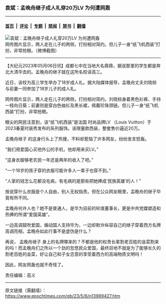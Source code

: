 ### 袁斌：孟晚舟继子成人礼穿20万LV 为何遭网轰

---

#### [首页](../../../..?n13989427) &nbsp;|&nbsp; [评论](../../../../../epoch-comment?n13989427) &nbsp;|&nbsp; [专题](../../../../../epoch-special?n13989427) &nbsp;|&nbsp; [禁闻](../../../../../epoch-news?n13989427) &nbsp;|&nbsp; [禁书](../../../../../books?n13989427) &nbsp;|&nbsp; [翻墙](https://github.com/gfw-breaker/nogfw/blob/master/README.md?n13989427)


<div><img alt="袁斌：孟晚舟继子成人礼穿20万LV 为何遭网轰" class="attachment-djy_600_400 size-djy_600_400 wp-post-image" src="https://i.epochtimes.com/assets/uploads/2023/05/id13989445-9530a08b81844a9c90a48fd9d134e4fb-600x400.png"/>
<div class="caption">
 网传图片显示，两人走在儿子的两侧，打扮相对简约。但儿子一身“纸飞机西装”打扮，非常抢眼。（微博截图）
</div></div><hr/><div class="post_content" id="artbody" itemprop="articleBody">
 <!-- article content begin -->
 <p>
  【大纪元2023年05月06日讯】成都七中在当地大名鼎鼎，据说那里的学生都是奔北大清华去的。孟晚舟的继子就在这所名校读高三。
 </p>
 <p>
  近日，该校为高三学生举办了18岁成人礼。据大陆媒体报导，孟晚舟丈夫刘晓棕与前妻一同参加了18岁儿子的成人礼。
 </p>
 <p>
  网传图片显示，两人走在儿子的两侧，打扮相对简约。刘晓棕身着黑色衫裤、手持一枝向日葵；前妻则是穿白色裇衫及黑长裙，佩戴珍珠颈链。但儿子一身“纸飞机西装”打扮，非常抢眼。
 </p>
 <p>
  眼尖的网民注意到，该“纸飞机西装”是法国
  <ok href="https://www.epochtimes.com/gb/tag/%E6%97%B6%E5%B0%9A%E5%93%81%E7%89%8Clv.html">
   时尚品牌LV
  </ok>
  （Louis Vuitton）于2023春夏时装秀发布的系列服饰。该限量款西装，整套售价逼近20万。
 </p>
 <p>
  <ok href="https://www.epochtimes.com/gb/tag/%E5%AD%9F%E6%99%9A%E8%88%9F%E7%BB%A7%E5%AD%90.html">
   孟晚舟继子
  </ok>
  的这身行头上了热搜，不料却惹恼了许多网友，纷纷发言怒轰。
 </p>
 <p>
  “我们用爱国心买他外公的手机，他却用来买LV。”
 </p>
 <p>
  “这身衣服够老农民一年还是两年的收入了吧。”
 </p>
 <p>
  “一个18岁的孩子穿的衣服可能许多人一辈子也穿不到。”
 </p>
 <p>
  “人家的钱怎么花都没毛病，有毛病的是那些把她捧成‘民族英雄’的人！”
 </p>
 <p>
  按说穿什么衣服是个人自由，别人无权指责。但在公众网友眼里，孟晚舟的继子毕竟有所不同。
 </p>
 <p>
  孟晚舟何许人也？她不是普通人，是华为目前的轮值董事长，更是中共党媒塑造和热捧的所谓“爱国英雄”。
 </p>
 <p>
  一边高调鼓吹爱国，煽动国人支持华为，一边却默许纵容自己的继子穿着西方名牌高调亮相，孟晚舟如此行事不是虚伪是什么？
 </p>
 <p>
  再说，
  <ok href="https://www.epochtimes.com/gb/tag/%E5%AD%9F%E6%99%9A%E8%88%9F%E7%BB%A7%E5%AD%90.html">
   孟晚舟继子
  </ok>
  身上的名牌哪来的？不都是他的权贵长辈割老百姓的韭菜割来的吗！而孟晚舟们之所以一个劲的忽悠民众爱国，最终目地不就是为了能够长久的割老百姓的韭菜，好让自己和子女恣意的享受着西方的高端物质文明吗！
 </p>
 <p>
  因此，网友网轰也就不奇怪了。
 </p>
 <p>
  责任编辑：高义
 </p>
 <!-- article content end -->
 <div id="below_article_ad">
 </div>
</div>


---

原文链接（需翻墙）：https://www.epochtimes.com/gb/23/5/6/n13989427.htm